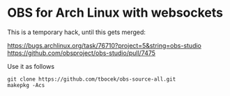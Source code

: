 # OBS for Arch Linux with websockets

This is a temporary hack, until this gets merged:

https://bugs.archlinux.org/task/76710?project=5&string=obs-studio
https://github.com/obsproject/obs-studio/pull/7475

Use it as follows

```
git clone https://github.com/tbocek/obs-source-all.git
makepkg -Acs
```